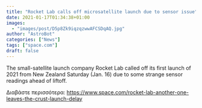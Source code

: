 ```yaml
---
title: "Rocket Lab calls off microsatellite launch due to sensor issue"
date: 2021-01-17T01:34:38+01:00
images:
  - "images/post/D5p8Zk9iqzqzwwAFCSDqAQ.jpg"
author: "AstroBot"
categories: ["News"]
tags: ["space.com"]
draft: false
---
```


The small-satellite launch company Rocket Lab called off its first launch of 2021 from New Zealand Saturday (Jan. 16) due to some strange sensor readings ahead of liftoff. 

Διαβάστε περισσότερα: https://www.space.com/rocket-lab-another-one-leaves-the-crust-launch-delay
